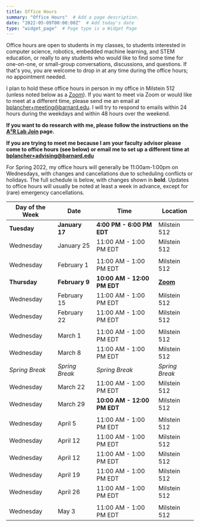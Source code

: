 ```yaml
---
title: Office Hours
summary: "Office Hours"  # Add a page description.
date: "2022-05-09T00:00:00Z"  # Add today's date
type: "widget_page"  # Page type is a Widget Page
---
```


Office hours are open to students in my classes, to students interested in computer science, robotics, embedded machine learning, and STEM education, or really to any students who would like to find some time for one-on-one, or small-group conversations, discussions, and questions. If that's you, you are welcome to drop in at any time during the office hours; no appointment needed.

I plan to hold these office hours in person in my office in Milstein 512 (unless noted below as a [Zoom](
https://columbiauniversity.zoom.us/my/bplancher)). If you want to meet via Zoom or would like to meet at a different time, please send me an email at [bplancher+meeting@barnard.edu](mailto:bplancher+meeting@barnard.edu). I will try to respond to emails within 24 hours during the weekdays and within 48 hours over the weekend.

**If you want to do research with me, please follow the instructions on the [A²R Lab Join](https://a2r-lab.org/join) page.**

**If you are trying to meet me because I am your faculty advisor please come to office hours (see below) or email me to set up a different time at [bplancher+advising@barnard.edu](mailto:bplancher+advising@barnard.edu)**

<!--
For Fall 2022, my office hours were originally 11:00am-1:00pm or 2:00pm-4:00pm on Tuesdays, with some changes and cancellations due to schedule conflicts or holidays, but have moved to be a bit more sporadic to better account for student needs. The full schedule is below, with changes shown in **bold**. Updates to office hours will usually be noted at least a week in advance, except for (rare) emergency cancellations.

**Note that due to personal reasons, for November, I request that students mask during OHs.**
-->

<!--
| Day of the Week | Date             | Time                        | Location      |
|-----------------|------------------|-----------------------------|---------------|
| **Wednesday**   | **September 7**  | **2:00 PM - 4:00 PM EDT**   | Milstein 512  |
| Tuesday         | September 13     | 11:00 AM - 1:00 PM EDT      | Milstein 512  |
| Tuesday         | September 20     | 11:00 AM - 1:00 PM EDT      | Milstein 512  |
| **Wednesday**   | **September 28** | **4:00 PM - 6:00 PM EDT**   | Milstein 512  |
|                 |                  |                             |               |
| Tuesday         | October 4        | 11:00 AM - 1:00 PM EDT      | Milstein 512  |
| Tuesday         | October 11       | 11:00 AM - 1:00 PM EDT      | Milstein 512  |
| **Tuesday**     | **October 18**   | **2:00 PM - 4:00 PM EDT**   | Milstein 512  |
| Tuesday         | October 25       | 2:00 PM - 4:00 PM EDT       | Milstein 512  |
| **Monday**      | **October 31**   | **7:30 PM - 9:30 PM EDT**   | **DIA LL103** |
|                 |                  |                             |               |
| **Wednesday**   | **November 9**   | **4:00 PM - 6:00 PM EDT**   | Milstein 512  |
| **Monday**      | **November 14**  | **7:30 PM - 9:30 PM EDT**   | **Zoom Only** |
| **Monday**      | **November 21**  | **4:00 PM - 6:00 PM EDT**   | Milstein 512  |
| Tuesday         | November 29      | **5:00 PM - 7:00 PM EDT**   | Milstein 512  |
|                 |                  |                             |               |
| Tuesday         | December 6       | **12:00 PM - 2:00 PM EDT**  | Milstein 512  |
| Tuesday         | December 13      | **2:00 PM - 4:00 PM EDT**   | Milstein 512  |
-->

For Spring 2022, my office hours will generally be 11:00am-1:00pm on Wednesdays, with changes and cancellations due to scheduling conflicts or holidays. The full schedule is below, with changes shown in **bold**. Updates to office hours will usually be noted at least a week in advance, except for (rare) emergency cancellations.

| Day of the Week | Date             | Time                        | Location      |
|-----------------|------------------|-----------------------------|---------------|
| **Tuesday**     | **January 17**   | **4:00 PM - 6:00 PM EDT**   | Milstein 512  |
| Wednesday       | January 25       | 11:00 AM - 1:00 PM EDT      | Milstein 512  |
|                 |                  |                             |               |
| Wednesday       | February 1       | 11:00 AM - 1:00 PM EDT      | Milstein 512  |
| **Thursday**    | **February 9**   | **10:00 AM - 12:00 PM EDT** | [**Zoom**](https://columbiauniversity.zoom.us/my/bplancher)      |
| Wednesday       | February 15      | 11:00 AM - 1:00 PM EDT      | Milstein 512  |
| Wednesday       | February 22      | 11:00 AM - 1:00 PM EDT      | Milstein 512  |
|                 |                  |                             |               |
| Wednesday       | March 1          | 11:00 AM - 1:00 PM EDT      | Milstein 512  |
| Wednesday       | March 8          | 11:00 AM - 1:00 PM EDT      | Milstein 512  |
| *Spring Break*  | *Spring Break*   | *Spring Break*              | *Spring Break*|
| Wednesday       | March 22         | 11:00 AM - 1:00 PM EDT      | Milstein 512  |
| Wednesday       | March 29         | **10:00 AM - 12:00 PM EDT** | Milstein 512  |
|                 |                  |                             |               |
| Wednesday       | April 5          | 11:00 AM - 1:00 PM EDT      | Milstein 512  |
| Wednesday       | April 12         | 11:00 AM - 1:00 PM EDT      | Milstein 512  |
| Wednesday       | April 12         | 11:00 AM - 1:00 PM EDT      | Milstein 512  |
| Wednesday       | April 19         | 11:00 AM - 1:00 PM EDT      | Milstein 512  |
| Wednesday       | April 26         | 11:00 AM - 1:00 PM EDT      | Milstein 512  |
|                 |                  |                             |               |
| Wednesday       | May 3            | 11:00 AM - 1:00 PM EDT      | Milstein 512  |